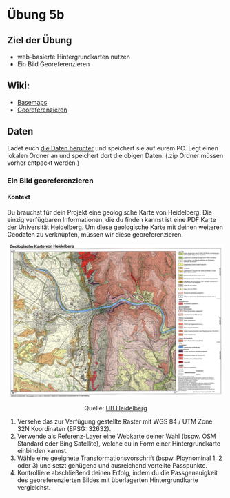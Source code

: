 # Übung 5b
## Ziel der Übung
* web-basierte Hintergrundkarten nutzen
* Ein Bild Georeferenzieren


## Wiki:
* [Basemaps](https://courses.gistools.geog.uni-heidelberg.de/giscience/gis-einfuehrung/wikis/qgis-Basemaps)
* [Georeferenzieren](https://courses.gistools.geog.uni-heidelberg.de/giscience/gis-einfuehrung/wikis/qgis-Georeferenzierung)


## Daten
Ladet euch [die Daten herunter](exercise_05b_data.zip) und speichert sie auf eurem PC. Legt einen lokalen Ordner an und speichert dort die obigen Daten. (.zip Ordner müssen vorher entpackt werden.)


### Ein Bild georeferenzieren
#### Kontext
Du brauchst für dein Projekt eine geologische Karte von Heidelberg. Die einzig verfügbaren Informationen, die du finden kannst ist eine PDF Karte der Universität Heidelberg. Um diese geologische Karte mit deinen weiteren Geodaten zu verknüpfen, müssen wir diese georeferenzieren.

![Geologische Karte von Heidelberg](geologische_karte_heidelberg.PNG)

<p align="center">
     Quelle: <a href = "http://archiv.ub.uni-heidelberg.de/volltextserver/1662/2/Karte2.pdf"> UB Heidelberg </a>
</p>

1. Versehe das zur Verfügung gestellte Raster mit WGS 84 / UTM Zone 32N Koordinaten (EPSG: 32632).
2. Verwende als Referenz-Layer eine Webkarte deiner Wahl (bspw. OSM Standard oder Bing Satellite), welche du in Form einer Hintergrundkarte einbinden kannst.
3. Wähle eine geeignete Transformationsvorschrift (bspw. Ploynominal 1, 2 oder 3) und setzt genügend und ausreichend verteilte Passpunkte.
4. Kontrolliere abschließend deinen Erfolg, indem du die Passgenauigkeit des georeferenzierten Bildes mit überlagerten Hintergrundkarte vergleichst.
